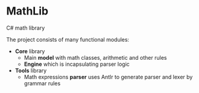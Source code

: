 # MathLib
C# math library

The project consists of many functional modules:
* **Core** library
  * Main **model** with math classes, arithmetic and other rules
  * **Engine** which is incapsulating parser logic
* **Tools** library
  * Math expressions **parser** uses Antlr to generate parser and lexer by grammar rules
